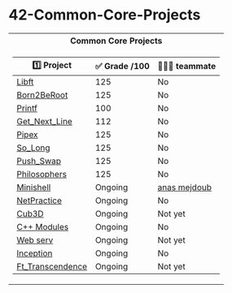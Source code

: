 # 42-Common-Core-Projects
<table>
<tr>
<th>Common Core Projects </th>
</tr>
<tr>

<td>

| :one: Project | :white_check_mark: Grade /100 | 🧑‍🤝‍🧑 teammate | 
|--|--|--|
| [  Libft](https://github.com/nourddine-benyahya/libft)  | 125 | No |
| [Born2BeRoot](https://github.com/nourddine-benyahya/Born2beRoot) | 125 | No |
| [Printf](https://github.com/nourddine-benyahya/ft_printf) | 100 | No |
| [Get_Next_Line](https://github.com/nourddine-benyahya/Get_next_line) | 112 | No |
| [Pipex](https://github.com/nourddine-benyahya/pipex) | 125 | No |
| [So_Long](https://github.com/nourddine-benyahya/so_long) | 125 | No |
| [Push_Swap](https://github.com/nourddine-benyahya/push_swap) | 125 | No |
| [Philosophers](https://github.com/nourddine-benyahya/Philosophers) | 125 | No |
| [Minishell](https://github.com/nourddine-benyahya/Minishell)| Ongoing | [anas mejdoub](https://github.com/anas-mejdoub) |
| [NetPractice](https://github.com/nourddine-benyahya/NetPractice) | Ongoing | No |
| [Cub3D](https://github.com/nourddine-benyahya/Cub3D) | Ongoing | Not yet |
| [C++ Modules](https://github.com/nourddine-benyahya/C-Plus-Plus)  | Ongoing | No |
| [Web serv](https://github.com/nourddine-benyahya/Web-serv) | Ongoing | Not yet |
| [Inception](https://github.com/nourddine-benyahya/Inception) | Ongoing | No |
| [Ft_Transcendence](https://github.com/nourddine-benyahya/42_Transcendence) | Ongoing | Not yet |

</td>
</tr> </table>
